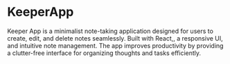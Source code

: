 # KeeperApp
Keeper App is a minimalist note-taking application designed for users to create, edit, and delete notes seamlessly. Built with React,, a responsive UI, and intuitive note management.
The app improves productivity by providing a clutter-free interface for organizing thoughts and tasks efficiently.
